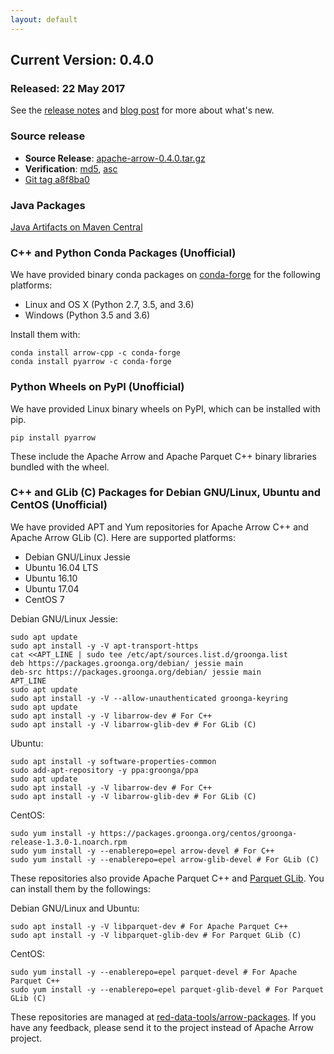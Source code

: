 ```yaml
---
layout: default
---
```

<!--
{% comment %}
Licensed to the Apache Software Foundation (ASF) under one or more
contributor license agreements.  See the NOTICE file distributed with
this work for additional information regarding copyright ownership.
The ASF licenses this file to you under the Apache License, Version 2.0
(the "License"); you may not use this file except in compliance with
the License.  You may obtain a copy of the License at

http://www.apache.org/licenses/LICENSE-2.0

Unless required by applicable law or agreed to in writing, software
distributed under the License is distributed on an "AS IS" BASIS,
WITHOUT WARRANTIES OR CONDITIONS OF ANY KIND, either express or implied.
See the License for the specific language governing permissions and
limitations under the License.
{% endcomment %}
-->

## Current Version: 0.4.0

### Released: 22 May 2017

See the [release notes][10] and [blog post][11] for more about what's new.

### Source release

* **Source Release**: [apache-arrow-0.4.0.tar.gz][6]
* **Verification**: [md5][3], [asc][7]
* [Git tag a8f8ba0][2]

### Java Packages

[Java Artifacts on Maven Central][4]

### C++ and Python Conda Packages (Unofficial)

We have provided binary conda packages on [conda-forge][5] for the following
platforms:

* Linux and OS X (Python 2.7, 3.5, and 3.6)
* Windows (Python 3.5 and 3.6)

Install them with:


```shell
conda install arrow-cpp -c conda-forge
conda install pyarrow -c conda-forge
```

### Python Wheels on PyPI (Unofficial)

We have provided Linux binary wheels on PyPI, which can be installed with pip.

```shell
pip install pyarrow
```

These include the Apache Arrow and Apache Parquet C++ binary libraries bundled
with the wheel.

### C++ and GLib (C) Packages for Debian GNU/Linux, Ubuntu and CentOS (Unofficial)

We have provided APT and Yum repositories for Apache Arrow C++ and
Apache Arrow GLib (C). Here are supported platforms:

* Debian GNU/Linux Jessie
* Ubuntu 16.04 LTS
* Ubuntu 16.10
* Ubuntu 17.04
* CentOS 7

Debian GNU/Linux Jessie:

```shell
sudo apt update
sudo apt install -y -V apt-transport-https
cat <<APT_LINE | sudo tee /etc/apt/sources.list.d/groonga.list
deb https://packages.groonga.org/debian/ jessie main
deb-src https://packages.groonga.org/debian/ jessie main
APT_LINE
sudo apt update
sudo apt install -y -V --allow-unauthenticated groonga-keyring
sudo apt update
sudo apt install -y -V libarrow-dev # For C++
sudo apt install -y -V libarrow-glib-dev # For GLib (C)
```

Ubuntu:

```shell
sudo apt install -y software-properties-common
sudo add-apt-repository -y ppa:groonga/ppa
sudo apt update
sudo apt install -y -V libarrow-dev # For C++
sudo apt install -y -V libarrow-glib-dev # For GLib (C)
```

CentOS:

```shell
sudo yum install -y https://packages.groonga.org/centos/groonga-release-1.3.0-1.noarch.rpm
sudo yum install -y --enablerepo=epel arrow-devel # For C++
sudo yum install -y --enablerepo=epel arrow-glib-devel # For GLib (C)
```

These repositories also provide Apache Parquet C++ and
[Parquet GLib][8]. You can install them by the followings:

Debian GNU/Linux and Ubuntu:

```shell
sudo apt install -y -V libparquet-dev # For Apache Parquet C++
sudo apt install -y -V libparquet-glib-dev # For Parquet GLib (C)
```

CentOS:

```shell
sudo yum install -y --enablerepo=epel parquet-devel # For Apache Parquet C++
sudo yum install -y --enablerepo=epel parquet-glib-devel # For Parquet GLib (C)
```

These repositories are managed at
[red-data-tools/arrow-packages][9]. If you have any feedback, please
send it to the project instead of Apache Arrow project.

[1]: https://www-us.apache.org/dist/arrow/arrow-0.4.0/
[2]: https://github.com/apache/arrow/releases/tag/apache-arrow-0.4.0
[3]: https://www-us.apache.org/dist/arrow/arrow-0.4.0/apache-arrow-0.4.0.tar.gz.md5
[4]: http://search.maven.org/#search%7Cga%7C1%7Cg%3A%22org.apache.arrow%22%20AND%20v%3A%220.4.0%22
[5]: http://conda-forge.github.io
[6]: https://www-us.apache.org/dist/arrow/arrow-0.4.0/apache-arrow-0.4.0.tar.gz
[7]: https://www-us.apache.org/dist/arrow/arrow-0.4.0/apache-arrow-0.4.0.tar.gz.asc
[8]: https://github.com/red-data-tools/parquet-glib
[9]: https://github.com/red-data-tools/arrow-packages
[10]: http://arrow.apache.org/release/0.4.0.html
[11]: http://arrow.apache.org/blog/2017/05/23/0.4.0-release/